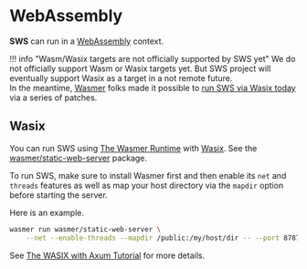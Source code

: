 # WebAssembly

**SWS** can run in a [WebAssembly](https://webassembly.org/) context.

!!! info "Wasm/Wasix targets are not officially supported by SWS yet"
    We do not officially support Wasm or Wasix targets yet. But SWS project will eventually support Wasix as a target in a not remote future.<br>
    In the meantime, [Wasmer](https://wasmer.io/) folks made it possible to [run SWS via Wasix today](https://wasmer.io/posts/announcing-wasix) via a series of patches.

## Wasix

You can run SWS using [The Wasmer Runtime](https://wasmer.io/wasmer/static-web-server/) with [Wasix](https://wasix.org/). See the [wasmer/static-web-server](https://wasmer.io/wasmer/static-web-server) package.

To run SWS, make sure to install Wasmer first and then enable its `net` and `threads` features as well as map your host directory via the `mapdir` option before starting the server.

Here is an example.

```sh
wasmer run wasmer/static-web-server \
    --net --enable-threads --mapdir /public:/my/host/dir -- --port 8787
```

See [The WASIX with Axum Tutorial](https://wasix.org/docs/language-guide/rust/tutorials/wasix-axum) for more details.
